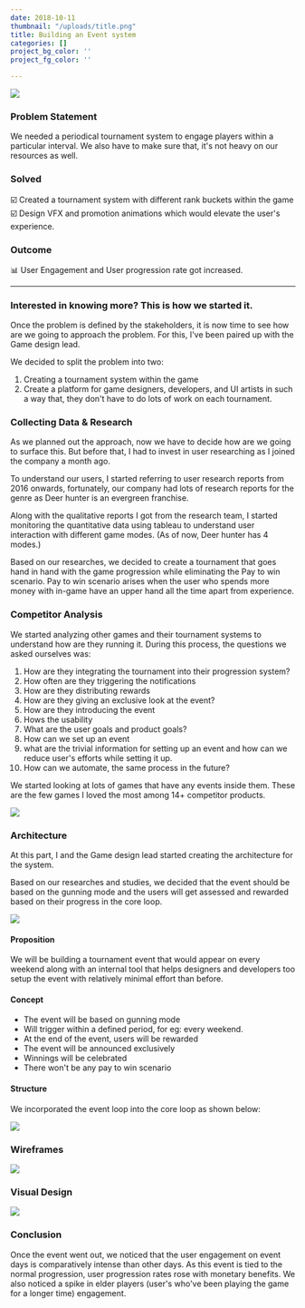 ```yaml
---
date: 2018-10-11
thumbnail: "/uploads/title.png"
title: Building an Event system
categories: []
project_bg_color: ''
project_fg_color: ''

---
```

![](/uploads/maxresdefault.jpg)

### Problem Statement

We needed a periodical tournament system to engage players within a particular interval. We also have to make sure that, it's not heavy on our resources as well.

### Solved

☑️ Created a tournament system with different rank buckets within the game  
☑️ Design VFX and promotion animations which would elevate the user's experience.

### Outcome

📊 User Engagement and User progression rate got increased.

***

### Interested in knowing more? This is how we started it.

Once the problem is defined by the stakeholders, it is now time to see how are we going to approach the problem. For this, I've been paired up with the Game design lead.

We decided to split the problem into two:

1. Creating a tournament system within the game
2. Create a platform for game designers, developers, and UI artists in such a way that, they don't have to do lots of work on each tournament.

### Collecting Data & Research

As we planned out the approach, now we have to decide how are we going to surface this. But before that, I had to invest in user researching as I joined the company a month ago.

To understand our users, I started referring to user research reports from 2016 onwards, fortunately, our company had lots of research reports for the genre as Deer hunter is an evergreen franchise.

Along with the qualitative reports I got from the research team, I started monitoring the quantitative data using tableau to understand user interaction with different game modes. (As of now, Deer hunter has 4 modes.)

Based on our researches, we decided to create a tournament that goes hand in hand with the game progression while eliminating the Pay to win scenario. Pay to win scenario arises when the user who spends more money with in-game have an upper hand all the time apart from experience.

### Competitor Analysis

We started analyzing other games and their tournament systems to understand how are they running it. During this process, the questions we asked ourselves was:

 1. How are they integrating the tournament into their progression system?
 2. How often are they triggering the notifications
 3. How are they distributing rewards
 4. How are they giving an exclusive look at the event?
 5. How are they introducing the event
 6. Hows the usability
 7. What are the user goals and product goals?
 8. How can we set up an event
 9. what are the trivial information for setting up an event and how can we reduce user's efforts while setting it up.
10. How can we automate, the same process in the future?

We started looking at lots of games that have any events inside them. These are the few games I loved the most among 14+ competitor products.

![](/uploads/companalysis.jpg)

### Architecture

At this part, I and the Game design lead started creating the architecture for the system.

Based on our researches and studies, we decided that the event should be based on the gunning mode and the users will get assessed and rewarded based on their progress in the core loop.

![](/uploads/dhhooked.jpg)

#### Proposition

We will be building a tournament event that would appear on every weekend along with an internal tool that helps designers and developers too setup the event with relatively minimal effort than before.

#### Concept

* The event will be based on gunning mode
* Will trigger within a defined period, for eg: every weekend.
* At the end of the event, users will be rewarded
* The event will be announced exclusively
* Winnings will be celebrated
* There won't be any pay to win scenario

#### Structure

We incorporated the event loop into the core loop as shown below:

![](/uploads/fesstructure.jpg)

### Wireframes

![](/uploads/fesixd-2.jpg)

### Visual Design

![](/uploads/fesvd-3.jpg)

### Conclusion

Once the event went out, we noticed that the user engagement on event days is comparatively intense than other days. As this event is tied to the normal progression, user progression rates rose with monetary benefits. We also noticed a spike in elder players (user's who've been playing the game for a longer time) engagement.